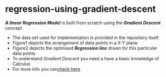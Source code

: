# regression-using-gradient-descent

***A linear Regression Model*** is built from scratch using the ***Gradient Descent*** concept.
- The data set used for implementation is provided in the repository itself.
- Figure1 depicts the arrangement of data points in a X-Y plane
- Figure2 depicts the optimised ***Regression line*** drawn for this particular data points
- To understand *Gradient Descent* you need a have a basic knowledge of Calculus
- For more info you can[check here](https://towardsdatascience.com/linear-regression-using-gradient-descent-97a6c8700931)
